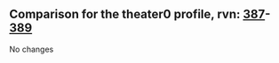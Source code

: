 ## Comparison for the theater0 profile, rvn: [387](https://github.com/PRO100KatYT/FortniteProfileRevisions/tree/main/profiles/theater0/387%20theater0.json)-[389](https://github.com/PRO100KatYT/FortniteProfileRevisions/tree/main/profiles/theater0/389%20theater0.json)

No changes
